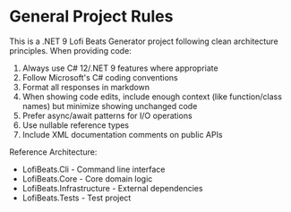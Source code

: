 # General Project Rules

This is a .NET 9 Lofi Beats Generator project following clean architecture principles. When providing code:

1. Always use C# 12/.NET 9 features where appropriate
2. Follow Microsoft's C# coding conventions
3. Format all responses in markdown
4. When showing code edits, include enough context (like function/class names) but minimize showing unchanged code
5. Prefer async/await patterns for I/O operations
6. Use nullable reference types
7. Include XML documentation comments on public APIs

Reference Architecture:
- LofiBeats.Cli - Command line interface
- LofiBeats.Core - Core domain logic
- LofiBeats.Infrastructure - External dependencies
- LofiBeats.Tests - Test project 